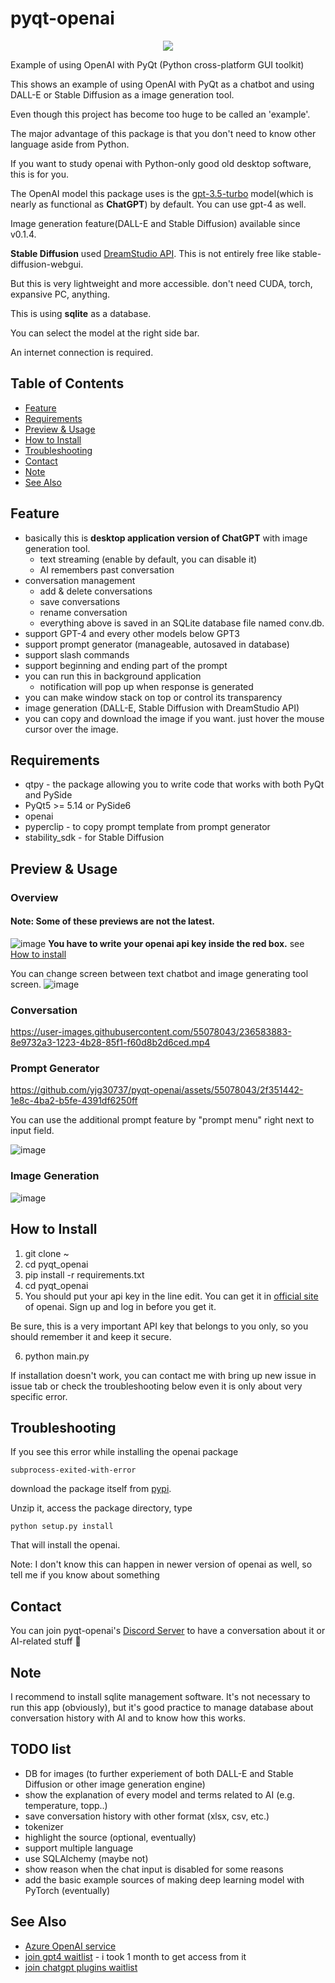 # pyqt-openai
<p align="center">
  <img src="https://user-images.githubusercontent.com/55078043/229002952-9afe57de-b0b6-400f-9628-b8e0044d3f7b.png">
</p>

Example of using OpenAI with PyQt (Python cross-platform GUI toolkit)

This shows an example of using OpenAI with PyQt as a chatbot and using DALL-E or Stable Diffusion as a image generation tool.

Even though this project has become too huge to be called an 'example'.

The major advantage of this package is that you don't need to know other language aside from Python.

If you want to study openai with Python-only good old desktop software, this is for you.

The OpenAI model this package uses is the <a href="https://platform.openai.com/docs/models/gpt-3-5">gpt-3.5-turbo</a> model(which is nearly as functional as <b>ChatGPT</b>) by default. You can use gpt-4 as well.

Image generation feature(DALL-E and Stable Diffusion) available since v0.1.4.

<b>Stable Diffusion</b> used [DreamStudio API](https://dreamstudio.ai/). This is not entirely free like stable-diffusion-webgui. 

But this is very lightweight and more accessible. don't need CUDA, torch, expansive PC, anything.

This is using <b>sqlite</b> as a database.

You can select the model at the right side bar.

An internet connection is required.

## Table of Contents
* [Feature](#feature)
* [Requirements](#requirements)
* [Preview & Usage](#preview-usage)
* [How to Install](#how-to-install)
* [Troubleshooting](#troubleshooting)
* [Contact](#contact)
* [Note](#note)
* [See Also](#see-also)

## Feature
* basically this is <b>desktop application version of ChatGPT</b> with image generation tool. 
  * text streaming (enable by default, you can disable it)
  * AI remembers past conversation
* conversation management
  * add & delete conversations
  * save conversations
  * rename conversation
  * everything above is saved in an SQLite database file named conv.db.
* support GPT-4 and every other models below GPT3
* support prompt generator (manageable, autosaved in database)
* support slash commands
* support beginning and ending part of the prompt
* you can run this in background application
  * notification will pop up when response is generated
* you can make window stack on top or control its transparency
* image generation (DALL-E, Stable Diffusion with DreamStudio API)
* you can copy and download the image if you want. just hover the mouse cursor over the image.

## Requirements
* qtpy - the package allowing you to write code that works with both PyQt and PySide
* PyQt5 >= 5.14 or PySide6
* openai
* pyperclip - to copy prompt template from prompt generator
* stability_sdk - for Stable Diffusion

## Preview & Usage
### Overview
#### Note: Some of these previews are not the latest.
![image](https://github.com/yjg30737/pyqt-openai/assets/55078043/51667298-2c3f-4846-a8c9-ec56331b8361)
<b>You have to write your openai api key inside the red box.</b> see [How to install](#how-to-install)

You can change screen between text chatbot and image generating tool screen.
![image](https://github.com/yjg30737/pyqt-openai/assets/55078043/78260aaf-2626-4267-9309-07655cab2061)

### Conversation
https://user-images.githubusercontent.com/55078043/236583883-8e9732a3-1223-4b28-85f1-f60d8b2d6ced.mp4

### Prompt Generator
https://github.com/yjg30737/pyqt-openai/assets/55078043/2f351442-1e8c-4ba2-b5fe-4391df6250ff

You can use the additional prompt feature by "prompt menu" right next to input field.

![image](https://github.com/yjg30737/pyqt-openai/assets/55078043/c9ca84af-0088-4435-854d-7feca9e2e663)

### Image Generation
![image](https://github.com/yjg30737/pyqt-openai/assets/55078043/d0903a76-bf4f-4900-bfea-89da6f072c9d)

## How to Install
1. git clone ~
2. cd pyqt_openai
3. pip install -r requirements.txt
4. cd pyqt_openai
5. You should put your api key in the line edit. You can get it in <a href="https://platform.openai.com/account/api-keys">official site</a> of openai. Sign up and log in before you get it.

Be sure, this is a very important API key that belongs to you only, so you should remember it and keep it secure.

6. python main.py

If installation doesn't work, you can contact me with bring up new issue in issue tab or check the troubleshooting below even it is only about very specific error. 

## Troubleshooting
If you see this error while installing the openai package
```
subprocess-exited-with-error
```
download the package itself from <a href="https://pypi.org/project/openai/#files">pypi</a>. 

Unzip it, access the package directory, type 
```
python setup.py install
```

That will install the openai.

Note: I don't know this can happen in newer version of openai as well, so tell me if you know about something

## Contact
You can join pyqt-openai's <a href="https://discord.gg/cHekprskVE">Discord Server</a> to have a conversation about it or AI-related stuff 🙂

## Note
I recommend to install sqlite management software. It's not necessary to run this app (obviously), but it's good practice to manage database about conversation history with AI and to know how this works.

## TODO list
* DB for images (to further experiement of both DALL-E and Stable Diffusion or other image generation engine)
* show the explanation of every model and terms related to AI (e.g. temperature, topp..)
* save conversation history with other format (xlsx, csv, etc.)
* tokenizer
* highlight the source (optional, eventually)
* support multiple language
* use SQLAlchemy (maybe not)
* show reason when the chat input is disabled for some reasons
* add the basic example sources of making deep learning model with PyTorch (eventually)

## See Also
* <a href="https://learn.microsoft.com/en-us/azure/cognitive-services/openai/overview">Azure OpenAI service</a>
* <a href="https://openai.com/waitlist/gpt-4-api">join gpt4 waitlist</a> - i took 1 month to get access from it
* <a href="https://https://openai.com/waitlist/plugins">join chatgpt plugins waitlist</a>

